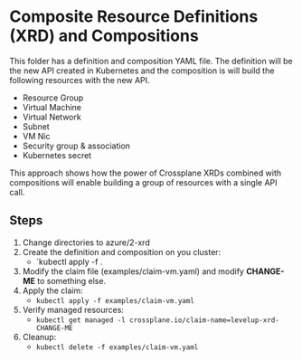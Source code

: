 # Composite Resource Definitions (XRD) and Compositions

This folder has a definition and composition YAML file. The definition will be the new API created in Kubernetes
and the composition is will build the following resources with the new API.

* Resource Group
* Virtual Machine
* Virtual Network
* Subnet
* VM Nic
* Security group & association
* Kubernetes secret

This approach shows how the power of Crossplane XRDs combined with compositions will enable building a group of resources
with a single API call.

## Steps
1. Change directories to azure/2-xrd
2. Create the definition and composition on you cluster: 
   * `kubectl apply -f .
3. Modify the claim file (examples/claim-vm.yaml) and modify **CHANGE-ME** to something else.
4. Apply the claim:
   * `kubectl apply -f examples/claim-vm.yaml`
5. Verify managed resources: 
   * `kubectl get managed -l crossplane.io/claim-name=levelup-xrd-CHANGE-ME`
6. Cleanup:
   * `kubectl delete -f examples/claim-vm.yaml`
